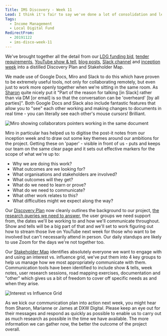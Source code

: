 ```yaml
---
Title: IMS Discovery - Week 11
Lead: I think it's fair to say we've done a lot of consolidation and learning as a team. 
Tags: 
  - Income Management
  - Local Digital Fund
RedirectFrom:
  - 20191122
  - ims-disco-week-11
---
```


We've brought together all the detail from our [LDG funding bid](https://docs.google.com/document/d/1I4EPlTWphcculCRcoeXt-2leX4F8AGTL2XGG9sBE9P4), [tender requirements](https://docs.google.com/spreadsheets/d/1MkzvoOmTRZtSGT18-xSNxeOWNiPkZG7phRg0BUPJsI4), [YouTube show & tell](https://www.youtube.com/watch?v=Mh4wWuZc1ZA), [blog posts](https://kingstonrichard.uk/tags/Income-Management), [Slack channel](https://localdigital.slack.com/archives/CJW65RNAY/) and [inception week](/20191115) into a distilled Discovery Plan and Stakeholder Map.

We made use of Google Docs, Miro and Slack to do this which have proven to be extremely useful tools, not only for collaborating remotely, but even just to work more openly together when we're sitting in the same room. As [Sharon](https://twitter.com/pixlz) quite nicely put it "Part of the reason for talking [in Slack] rather than via DM [or email] is so that the conversation can be 'overheard' [by all parties]". Both Google Docs and Slack also include fantastic features that allow you to "see" each other working and making changes to documents in real time - you can literally see each other's mouse cursors! Brilliant.

![Miro showing collaborators pointers working in the same document](/assets/images/2019-11-22-miro-collaboration.jpg)

Miro in particular has helped us to digitise the post-it notes from our inception week and to draw out some key themes around our ambitions for the project. Getting these on 'paper' - visible in front of us - puts and keeps our team on the same clear page and it sets out effective markers for the scope of what we're up to: 

* Why we are doing this work?
* What outcomes are we looking for?
* What organisations and stakeholders are involved?
* What outcomes will they get?
* What do we need to learn or prove?
* What do we need to communicate?
* What other work relates to this?
* What difficulties might we expect along the way?

Our [Discovery Plan](https://docs.google.com/document/d/1MH5J1GQpceK1ak-hu9DJ-qOOARobZq2vaOS1LwXeSRo/) now cleanly outlines the background to our project, [the research queries we need to answer](/20190916), the user groups we need support from, the dates we'll be working to and how we'll communicate throughout. Show and tells will be a big part of that and we'll set to work figuring out how to stream those live on YouTube next week for those who want to be involved but can't necessarily attend in person. Our daily standups are likely to use Zoom for the days we're not together too.

Our [Stakeholder Map](https://miro.com/app/board/o9J_kwYo6Ak=/) identifies absolutely everyone we want to engage with and using an interest vs. influence grid, we've put them into 4 key groups to help us manage how we most appropriately communicate with them. Communication tools have been identified to include show & tells, week notes, user research sessions, road mapping exercises, documentation and "other" which gives us a bit of freedom to cover off specific needs as and when they arise.

![Interest vs Influence Grid](https://miro.medium.com/max/1489/1*0rqkQR7ktS_eM7j7rrm_PQ.png)

As we kick our communication plan into action next week, you might hear from Sharon, Marianne or James at DXW Digital. Please keep an eye out for their messages and respond as quickly as possible to enable us to carry out as much research as possible in the time we have available. The more information we can gather now, the better the outcome of the project overall.